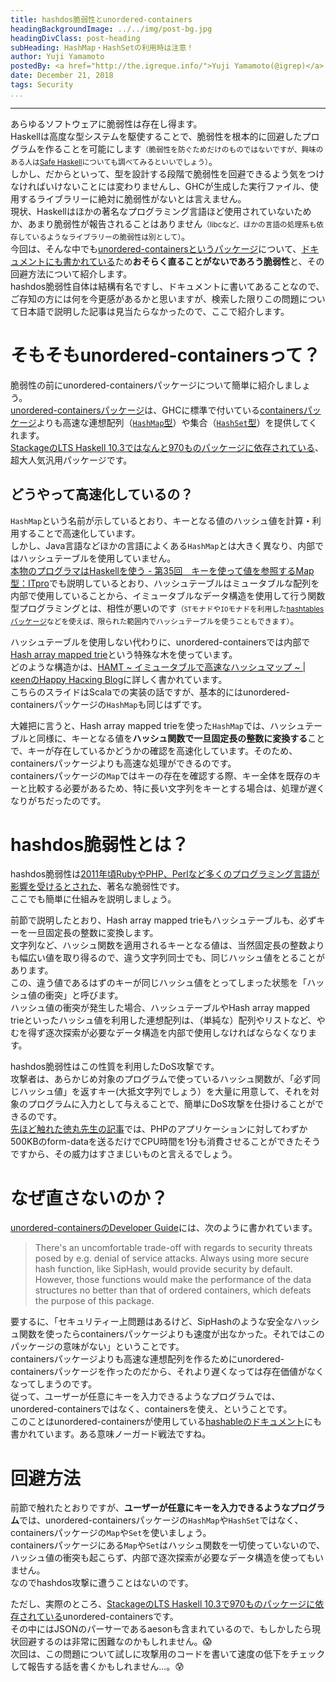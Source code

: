 ```yaml
---
title: hashdos脆弱性とunordered-containers
headingBackgroundImage: ../../img/post-bg.jpg
headingDivClass: post-heading
subHeading: HashMap・HashSetの利用時は注意！
author: Yuji Yamamoto
postedBy: <a href="http://the.igreque.info/">Yuji Yamamoto(@igrep)</a>
date: December 21, 2018
tags: Security
...
```

---

あらゆるソフトウェアに脆弱性は存在し得ます。  
Haskellは高度な型システムを駆使することで、脆弱性を根本的に回避したプログラムを作ることを可能にします<small>（脆弱性を防ぐためだけのものではないですが、興味のある人は[Safe Haskell](http://www.kotha.net/ghcguide_ja/7.6.2/safe-haskell.html)についても調べてみるといいでしょう）</small>。  
しかし、だからといって、型を設計する段階で脆弱性を回避できるよう気をつけなければいけないことには変わりませんし、GHCが生成した実行ファイル、使用するライブラリーに絶対に脆弱性がないとは言えません。  
現状、Haskellはほかの著名なプログラミング言語ほど使用されていないためか、あまり脆弱性が報告されることはありません<small>（libcなど、ほかの言語の処理系も依存しているようなライブラリーの脆弱性は別として）</small>。  
今回は、そんな中でも[unordered-containersというパッケージ](https://hackage.haskell.org/package/unordered-containers)について、[ドキュメントにも書かれている](https://github.com/tibbe/unordered-containers/blob/60ced060304840ed0bf368249ed6eb4e43d4cefc/docs/developer-guide.md#security)ため**おそらく直ることがないであろう脆弱性**と、その回避方法について紹介します。  
hashdos脆弱性自体は結構有名ですし、ドキュメントに書いてあることなので、ご存知の方には何を今更感があるかと思いますが、検索した限りこの問題について日本語で説明した記事は見当たらなかったので、ここで紹介します。

# そもそもunordered-containersって？

脆弱性の前にunordered-containersパッケージについて簡単に紹介しましょう。  
[unordered-containersパッケージ](https://hackage.haskell.org/package/unordered-containers)は、GHCに標準で付いている[containersパッケージ](https://hackage.haskell.org/package/containers)よりも高速な連想配列（[`HashMap`型](https://hackage.haskell.org/package/unordered-containers-0.2.8.0/docs/Data-HashMap-Lazy.html)）や集合（[`HashSet`型](https://hackage.haskell.org/package/unordered-containers-0.2.8.0/docs/Data-HashSet.html)）を提供してくれます。  
[StackageのLTS Haskell 10.3ではなんと970ものパッケージに依存されている](https://www.stackage.org/lts-10.3/package/unordered-containers-0.2.8.0)、超大人気汎用パッケージです。

## どうやって高速化しているの？

`HashMap`という名前が示しているとおり、キーとなる値のハッシュ値を計算・利用することで高速化しています。  
しかし、Java言語などほかの言語によくある`HashMap`とは大きく異なり、内部ではハッシュテーブルを使用していません。  
[本物のプログラマはHaskellを使う - 第35回　キーを使って値を参照するMap型：ITpro](http://itpro.nikkeibp.co.jp/article/COLUMN/20091104/340002/?rt=nocnt)でも説明しているとおり、ハッシュテーブルはミュータブルな配列を内部で使用していることから、イミュータブルなデータ構造を使用して行う関数型プログラミングとは、相性が悪いのです<small>（`ST`モナドや`IO`モナドを利用した[hashtablesパッケージ](https://hackage.haskell.org/package/hashtables)などを使えば、限られた範囲内でハッシュテーブルを使うこともできます）</small>。

ハッシュテーブルを使用しない代わりに、unordered-containersでは内部で[Hash array mapped trie](https://en.wikipedia.org/wiki/Hash_array_mapped_trie)という特殊な木を使っています。  
どのような構造かは、[HAMT ~ イミュータブルで高速なハッシュマップ ~ | κeenのHappy Hacκing Blog](http://keens.github.io/slide/HAMT/)に詳しく書かれています。  
こちらのスライドはScalaでの実装の話ですが、基本的にはunordered-containersパッケージの`HashMap`も同じはずです。

大雑把に言うと、Hash array mapped trieを使った`HashMap`では、ハッシュテーブルと同様に、キーとなる値を**ハッシュ関数で一旦固定長の整数に変換する**ことで、キーが存在しているかどうかの確認を高速化しています。そのため、containersパッケージよりも高速な処理ができるのです。  
containersパッケージの`Map`ではキーの存在を確認する際、キー全体を既存のキーと比較する必要があるため、特に長い文字列をキーとする場合は、処理が遅くなりがちだったのです。

# hashdos脆弱性とは？

hashdos脆弱性は[2011年頃RubyやPHP、Perlなど多くのプログラミング言語が影響を受けるとされた](https://blog.tokumaru.org/2011/12/webdoshashdos.html)、著名な脆弱性です。  
ここでも簡単に仕組みを説明しましょう。

前節で説明したとおり、Hash array mapped trieもハッシュテーブルも、必ずキーを一旦固定長の整数に変換します。  
文字列など、ハッシュ関数を適用されるキーとなる値は、当然固定長の整数よりも幅広い値を取り得るので、違う文字列同士でも、同じハッシュ値をとることがあります。  
この、違う値であるはずのキーが同じハッシュ値をとってしまった状態を「ハッシュ値の衝突」と呼びます。  
ハッシュ値の衝突が発生した場合、ハッシュテーブルやHash array mapped trieといったハッシュ値を利用した連想配列は、（単純な）配列やリストなど、やむを得ず逐次探索が必要なデータ構造を内部で使用しなければならなくなります。

hashdos脆弱性はこの性質を利用したDoS攻撃です。  
攻撃者は、あらかじめ対象のプログラムで使っているハッシュ関数が、「必ず同じハッシュ値」を返すキー(大抵文字列でしょう）を大量に用意して、それを対象のプログラムに入力として与えることで、簡単にDoS攻撃を仕掛けることができるのです。  
[先ほど触れた徳丸先生の記事](https://blog.tokumaru.org/2011/12/webdoshashdos.html)では、PHPのアプリケーションに対してわずか500KBのform-dataを送るだけでCPU時間を1分も消費させることができたそうですから、その威力はすさまじいものと言えるでしょう。

# なぜ直さないのか？

[unordered-containersのDeveloper Guide](https://github.com/tibbe/unordered-containers/blob/60ced060304840ed0bf368249ed6eb4e43d4cefc/docs/developer-guide.md#security)には、次のように書かれています。

> There's an uncomfortable trade-off with regards to security threats posed by e.g. denial of service attacks. Always using more secure hash function, like SipHash, would provide security by default. However, those functions would make the performance of the data structures no better than that of ordered containers, which defeats the purpose of this package.

要するに、「セキュリティー上問題はあるけど、SipHashのような安全なハッシュ関数を使ったらcontainersパッケージよりも速度が出なかった。それではこのパッケージの意味がない」ということです。  
containersパッケージよりも高速な連想配列を作るためにunordered-containersパッケージを作ったのだから、それより遅くなっては存在価値がなくなってしまうのです。  
従って、ユーザーが任意にキーを入力できるようなプログラムでは、unordered-containersではなく、containersを使え、ということです。  
このことはunordered-containersが使用している[hashableのドキュメント](https://hackage.haskell.org/package/hashable-1.2.6.1/docs/Data-Hashable.html#g:1)にも書かれています。ある意味ノーガード戦法ですね。

# 回避方法

前節で触れたとおりですが、**ユーザーが任意にキーを入力できるようなプログラム**では、unordered-containersパッケージの`HashMap`や`HashSet`ではなく、containersパッケージの`Map`や`Set`を使いましょう。  
containersパッケージにある`Map`や`Set`はハッシュ関数を一切使っていないので、ハッシュ値の衝突も起こらず、内部で逐次探索が必要なデータ構造を使ってもいません。  
なのでhashdos攻撃に遭うことはないのです。

ただし、実際のところ、[StackageのLTS Haskell 10.3で970ものパッケージに依存されている](https://www.stackage.org/lts-10.3/package/unordered-containers-0.2.8.0)unordered-containersです。  
その中にはJSONのパーサーであるaesonも含まれているので、もしかしたら現状回避するのは非常に困難なのかもしれません。😱  
次回は、この問題について試しに攻撃用のコードを書いて速度の低下をチェックして報告する話を書くかもしれません...。😰
